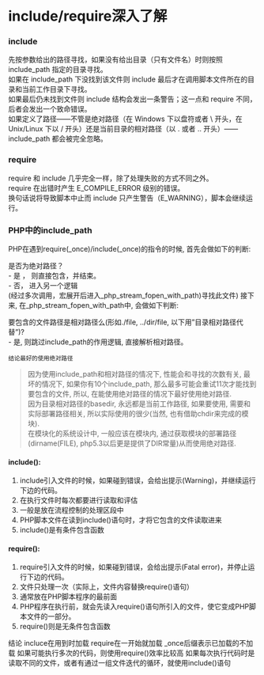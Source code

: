 # include/require深入了解


### include  
先按参数给出的路径寻找，如果没有给出目录（只有文件名）时则按照 include_path 指定的目录寻找。  
如果在 include_path 下没找到该文件则 include 最后才在调用脚本文件所在的目录和当前工作目录下寻找。  
如果最后仍未找到文件则 include 结构会发出一条警告；这一点和 require 不同，后者会发出一个致命错误。  
如果定义了路径——不管是绝对路径（在 Windows 下以盘符或者 \ 开头，在 Unix/Linux 下以 / 开头）还是当前目录的相对路径（以 . 或者 .. 开头）——include_path 都会被完全忽略。  

### require
require 和 include 几乎完全一样，除了处理失败的方式不同之外。  
require 在出错时产生 E_COMPILE_ERROR 级别的错误。  
换句话说将导致脚本中止而 include 只产生警告（E_WARNING），脚本会继续运行。  

### PHP中的include_path
PHP在遇到require(_once)/include(_once)的指令的时候, 首先会做如下的判断:

是否为绝对路径？   
    - 是 ， 则直接包含，并结束。  
    - 否， 进入另一个逻辑   
 (经过多次调用，宏展开后进入_php_stream_fopen_with_path)寻找此文件)
接下来, 在_php_stream_fopen_with_path中, 会做如下判断:  

要包含的文件路径是相对路径么(形如./file, ../dir/file, 以下用”目录相对路径代替”)?  
    - 是, 则跳过include_path的作用逻辑, 直接解析相对路径。
    
`结论最好的使用绝对路径`
> 因为使用include_path和相对路径的情况下, 性能会和寻找的次数有关, 最坏的情况下, 如果你有10个include_path, 那么最多可能会重试11次才能找到要包含的文件, 所以, 在能使用绝对路径的情况下最好使用绝对路径.  
因为目录相对路径的basedir, 永远都是当前工作路径, 如果要使用, 需要和实际部署路径相关, 所以实际使用的很少(当然, 也有借助chdir来完成的模块).  
在模块化的系统设计中, 一般应该在模块内, 通过获取模块的部署路径(dirname(FILE), php5.3以后更是提供了DIR常量)从而使用绝对路径.
  
  
#### include():

1. include引入文件的时候，如果碰到错误，会给出提示(Warning)，并继续运行下边的代码。
2. 在执行文件时每次都要进行读取和评估
3. 一般是放在流程控制的处理区段中
4. PHP脚本文件在读到include()语句时，才将它包含的文件读取进来
5. include()是有条件包含函数
#### require():
1. require引入文件的时候，如果碰到错误，会给出提示(Fatal error)，并停止运行下边的代码。
2. 文件只处理一次（实际上，文件内容替换require()语句）
3. 通常放在PHP脚本程序的最前面
4. PHP程序在执行前，就会先读入require()语句所引入的文件，使它变成PHP脚本文件的一部分。
5. require()则是无条件包含函数

结论
incluce在用到时加载
require在一开始就加载
_once后缀表示已加载的不加载
如果可能执行多次的代码，则使用require()效率比较高
如果每次执行代码时是读取不同的文件，或者有通过一组文件迭代的循环，就使用include()语句
